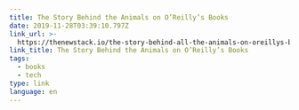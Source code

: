 ```yaml
---
title: The Story Behind the Animals on O’Reilly’s Books
date: 2019-11-28T03:39:10.797Z
link_url: >-
  https://thenewstack.io/the-story-behind-all-the-animals-on-oreillys-book-covers/
link_title: The Story Behind the Animals on O’Reilly’s Books
tags:
  - books
  - tech
type: link
language: en
---
```


